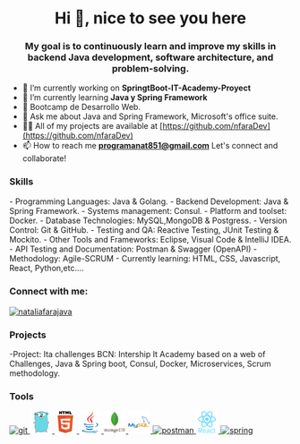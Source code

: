 <h1 align="center">Hi 👋, nice to see you here</h1>
<h3 align="center">My goal is to continuously learn and improve my skills in backend Java development, software architecture, and problem-solving.</h3>

- 🔭 I’m currently working on **SpringtBoot-IT-Academy-Proyect**
- 🌱 I’m currently learning **Java y Spring Framework**
- 🌱 Bootcamp de Desarrollo Web.
- 💬 Ask me about Java and Spring Framework, Microsoft's office suite.
- 👨‍💻 All of my projects are available at [https://github.com/nfaraDev](https://github.com/nfaraDev)
- 📫 How to reach me **programanat851@gmail.com**
  Let's connect and collaborate!
  

<h3 align="left">Skills</h3>
<p align="left">
- Programming Languages: Java & Golang. 
- Backend Development: Java & Spring Framework.
- Systems management: Consul.
- Platform and toolset: Docker.
- Database Technologies: MySQL,MongoDB & Postgress.
- Version Control: Git & GitHub.
- Testing and QA: Reactive Testing, JUnit Testing & Mockito.
- Other Tools and Frameworks: Eclipse, Visual Code & IntelliJ IDEA.
- API Testing and Documentation: Postman & Swagger (OpenAPI)
- Methodology: Agile-SCRUM
- Currently learning: 
    HTML, CSS, Javascript, React, Python,etc....

<h3 align="left">Connect with me:</h3>
<p align="left">
<a href="https://discord.gg/nataliafarajava" target="blank"><img align="center" src="https://raw.githubusercontent.com/rahuldkjain/github-profile-readme-generator/master/src/images/icons/Social/discord.svg" alt="nataliafarajava" height="30" width="40" /></a>
</p>
<h3 align="left">Projects</h3>
-Project: Ita challenges BCN: Intership It Academy based on a web of Challenges, Java & Spring boot, Consul, Docker, Microservices, Scrum methodology.

<h3 align="left">Tools</h3>
<p align="left"> <a href="https://git-scm.com/" target="_blank" rel="noreferrer"> <img src="https://www.vectorlogo.zone/logos/git-scm/git-scm-icon.svg" alt="git" width="40" height="40"/> </a> <a href="https://golang.org" target="_blank" rel="noreferrer"> <img src="https://raw.githubusercontent.com/devicons/devicon/master/icons/go/go-original.svg" alt="go" width="40" height="40"/> </a> <a href="https://www.w3.org/html/" target="_blank" rel="noreferrer"> <img src="https://raw.githubusercontent.com/devicons/devicon/master/icons/html5/html5-original-wordmark.svg" alt="html5" width="40" height="40"/> </a> <a href="https://www.java.com" target="_blank" rel="noreferrer"> <img src="https://raw.githubusercontent.com/devicons/devicon/master/icons/java/java-original.svg" alt="java" width="40" height="40"/> </a> <a href="https://www.mongodb.com/" target="_blank" rel="noreferrer"> <img src="https://raw.githubusercontent.com/devicons/devicon/master/icons/mongodb/mongodb-original-wordmark.svg" alt="mongodb" width="40" height="40"/> </a> <a href="https://www.mysql.com/" target="_blank" rel="noreferrer"> <img src="https://raw.githubusercontent.com/devicons/devicon/master/icons/mysql/mysql-original-wordmark.svg" alt="mysql" width="40" height="40"/> </a> <a href="https://postman.com" target="_blank" rel="noreferrer"> <img src="https://www.vectorlogo.zone/logos/getpostman/getpostman-icon.svg" alt="postman" width="40" height="40"/> </a> <a href="https://reactjs.org/" target="_blank" rel="noreferrer"> <img src="https://raw.githubusercontent.com/devicons/devicon/master/icons/react/react-original-wordmark.svg" alt="react" width="40" height="40"/> </a> <a href="https://spring.io/" target="_blank" rel="noreferrer"> <img src="https://www.vectorlogo.zone/logos/springio/springio-icon.svg" alt="spring" width="40" height="40"/> </a> </p>
